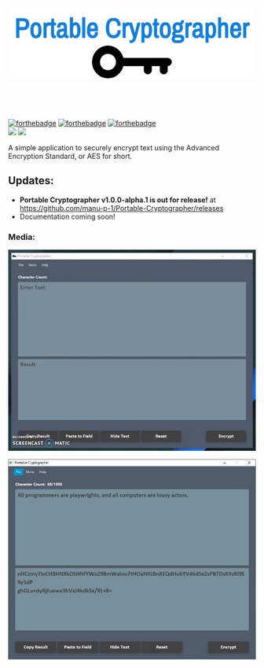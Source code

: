 <p align="center">
  <img src="https://github.com/manu-p-1/Portable-Cryptographer/blob/master/src/main/java/projects/encryptor/gui/Application_Icons/PortableCryptographerLogo.png">
</p>

<br/>
<br/>
<br/>

[![forthebadge](https://forthebadge.com/images/badges/made-with-java.svg)](https://oracle.com/java)
[![forthebadge](https://forthebadge.com/images/badges/built-with-swag.svg)]()
[![forthebadge](https://forthebadge.com/images/badges/powered-by-electricity.svg)]()  
[![](https://img.shields.io/badge/Java%20Version-%3E%3D%201.8.0%20%7C%20%3C%3D%2010.0.2-orange.svg?style=for-the-badge)]()
[![](https://img.shields.io/github/commits-since/manu-p-1/Portable-Cryptographer/v1.0.0-alpha.svg?style=for-the-badge)]()

A simple application to securely encrypt text using the Advanced Encryption Standard, or AES for short.

## Updates:
- **Portable Cryptographer v1.0.0-alpha.1 is out for release!** at https://github.com/manu-p-1/Portable-Cryptographer/releases
- Documentation coming soon!

### Media:

![alt_text](https://github.com/manu-p-1/Portable-Cryptographer/blob/master/src/main/java/projects/encryptor/gui/GUI_Images/Application_Recording.gif)

![alt text](https://github.com/manu-p-1/Portable-Cryptographer/blob/master/src/main/java/projects/encryptor/gui/GUI_Images/Image2.PNG)


